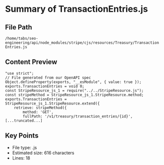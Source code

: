# Summary of TransactionEntries.js
  
## File Path
`/home/tabs/seo-engineering/api/node_modules/stripe/cjs/resources/Treasury/TransactionEntries.js`

## Content Preview
```
"use strict";
// File generated from our OpenAPI spec
Object.defineProperty(exports, "__esModule", { value: true });
exports.TransactionEntries = void 0;
const StripeResource_js_1 = require("../../StripeResource.js");
const stripeMethod = StripeResource_js_1.StripeResource.method;
exports.TransactionEntries = StripeResource_js_1.StripeResource.extend({
    retrieve: stripeMethod({
        method: 'GET',
        fullPath: '/v1/treasury/transaction_entries/{id}',
[...truncated...]
```

## Key Points
- File type: .js
- Estimated size: 616 characters
- Lines: 18
